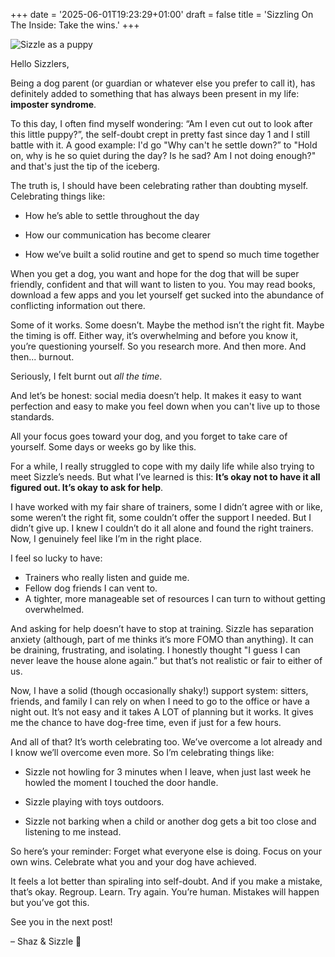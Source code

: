+++
date = '2025-06-01T19:23:29+01:00'
draft = false
title = 'Sizzling On The Inside: Take the wins.'
+++

![Sizzle as a puppy](/images/sizzle02.png)

Hello Sizzlers,

Being a dog parent (or guardian or whatever else you prefer to call it), has definitely added to something that has always been present in my life: **imposter syndrome**. 

To this day, I often find myself wondering: “Am I even cut out to look after this little puppy?”, the self-doubt crept in pretty fast since day 1 and I still battle with it. A good example: I'd go "Why can't he settle down?” to "Hold on, why is he so quiet during the day? Is he sad? Am I not doing enough?" and that's just the tip of the iceberg.

The truth is, I should have been celebrating rather than doubting myself. Celebrating things like:

- How he’s able to settle throughout the day

- How our communication has become clearer

- How we’ve built a solid routine and get to spend so much time together

When you get a dog, you want and hope for the dog that will be super friendly, confident and that will want to listen to you. You may read books, download a few apps and you let yourself get sucked into the abundance of conflicting information out there. 

Some of it works. Some doesn’t. Maybe the method isn’t the right fit. Maybe the timing is off. Either way, it’s overwhelming and before you know it, you’re questioning yourself. So you research more. And then more. And then... burnout.

Seriously, I felt burnt out *all the time*.

And let’s be honest: social media doesn’t help. It makes it easy to want perfection and easy to make you feel down when you can't live up to those standards.

All your focus goes toward your dog, and you forget to take care of yourself. Some days or weeks go by like this.

For a while, I really struggled to cope with my daily life while also trying to meet Sizzle’s needs. But what I’ve learned is this: **It’s okay not to have it all figured out. It’s okay to ask for help**.

I have worked with my fair share of trainers, some I didn’t agree with or like, some weren’t the right fit, some couldn’t offer the support I needed. But I didn’t give up. I knew I couldn’t do it all alone and found the right trainers. Now, I genuinely feel like I’m in the right place.

I feel so lucky to have:

- Trainers who really listen and guide me.
- Fellow dog friends I can vent to.
- A tighter, more manageable set of resources I can turn to without getting overwhelmed.

And asking for help doesn’t have to stop at training. Sizzle has separation anxiety (although, part of me thinks it’s more FOMO than anything). It can be draining, frustrating, and isolating. I honestly thought "I guess I can never leave the house alone again.” but that’s not realistic or fair to either of us.



Now, I have a solid (though occasionally shaky!) support system: sitters, friends, and family I can rely on when I need to go to the office or have a night out. It’s not easy and it takes A LOT of planning but it works. It gives me the chance to have dog-free time, even if just for a few hours.

And all of that? It’s worth celebrating too.
We’ve overcome a lot already and I know we’ll overcome even more. So I’m celebrating things like:

- Sizzle not howling for 3 minutes when I leave, when just last week he howled the moment I touched the door handle.

- Sizzle playing with toys outdoors.

- Sizzle not barking when a child or another dog gets a bit too close and listening to me instead.

So here’s your reminder:
Forget what everyone else is doing. Focus on your own wins. Celebrate what you and your dog have achieved.

It feels a lot better than spiraling into self-doubt. And if you make a mistake, that’s okay. Regroup. Learn. Try again. You’re human. Mistakes will happen but you’ve got this.

See you in the next post!

– Shaz & Sizzle 🐶